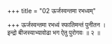+++
title = "02 ऊर्जस्वन्तमा रभध्वम्"

+++
ऊर्जस्वन्तमा रभध्वं स्फातिमन्तं पुनीतन ।  
इन्द्रो बीजस्याभ्यावोढा भग ऐतु पुरोगवः ॥ २ ॥